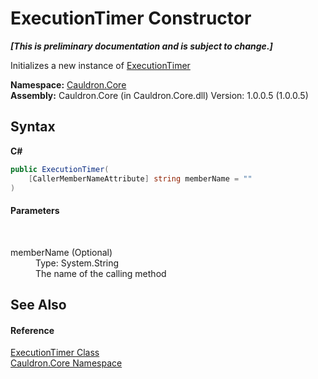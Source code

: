 # ExecutionTimer Constructor 
 _**\[This is preliminary documentation and is subject to change.\]**_

Initializes a new instance of <a href="T_Cauldron_Core_ExecutionTimer">ExecutionTimer</a>

**Namespace:**&nbsp;<a href="N_Cauldron_Core">Cauldron.Core</a><br />**Assembly:**&nbsp;Cauldron.Core (in Cauldron.Core.dll) Version: 1.0.0.5 (1.0.0.5)

## Syntax

**C#**<br />
``` C#
public ExecutionTimer(
	[CallerMemberNameAttribute] string memberName = ""
)
```


#### Parameters
&nbsp;<dl><dt>memberName (Optional)</dt><dd>Type: System.String<br />The name of the calling method</dd></dl>

## See Also


#### Reference
<a href="T_Cauldron_Core_ExecutionTimer">ExecutionTimer Class</a><br /><a href="N_Cauldron_Core">Cauldron.Core Namespace</a><br />